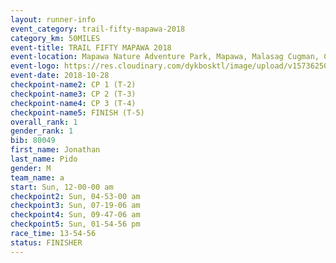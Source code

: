 ```yaml
---
layout: runner-info 
event_category: trail-fifty-mapawa-2018 
category_km: 50MILES 
event-title: TRAIL FIFTY MAPAWA 2018 
event-location: Mapawa Nature Adventure Park, Mapawa, Malasag Cugman, Cagayan de Oro 
event-logo: https://res.cloudinary.com/dykbosktl/image/upload/v1573625080/Logo/mapawa_ws6qg3.jpg  
event-date: 2018-10-28 
checkpoint-name2: CP 1 (T-2) 
checkpoint-name3: CP 2 (T-3) 
checkpoint-name4: CP 3 (T-4) 
checkpoint-name5: FINISH (T-5) 
overall_rank: 1
gender_rank: 1
bib: 80049
first_name: Jonathan
last_name: Pido
gender: M
team_name: a
start: Sun, 12-00-00 am
checkpoint2: Sun, 04-53-00 am
checkpoint3: Sun, 07-19-06 am
checkpoint4: Sun, 09-47-06 am
checkpoint5: Sun, 01-54-56 pm
race_time: 13-54-56
status: FINISHER
---
```

